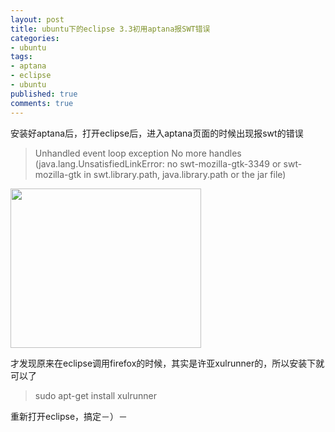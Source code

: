 ```yaml
---
layout: post
title: ubuntu下的eclipse 3.3初用aptana报SWT错误
categories:
- ubuntu
tags:
- aptana
- eclipse
- ubuntu
published: true
comments: true
---
```

<p>安装好aptana后，打开eclipse后，进入aptana页面的时候出现报swt的错误
<blockquote>Unhandled event loop exception No more handles (java.lang.UnsatisfiedLinkError: no swt-mozilla-gtk-3349 or swt-mozilla-gtk in swt.library.path, java.library.path or the jar file)</blockquote>
<a href="http://www.fireyang.com/blog/wp-content/uploads/2009/02/xia7312oz5w3ngis.jpg"><img class="alignnone size-medium wp-image-337" title="xia7312oz5w3ngis" src="http://www.fireyang.com/blog/wp-content/uploads/2009/02/xia7312oz5w3ngis-300x239.jpg" alt="" width="305" height="255" /></a></p>

<p>才发现原来在eclipse调用firefox的时候，其实是许亚xulrunner的，所以安装下就可以了
<blockquote>sudo apt-get install xulrunner</blockquote>
重新打开eclipse，搞定－）－</p>
